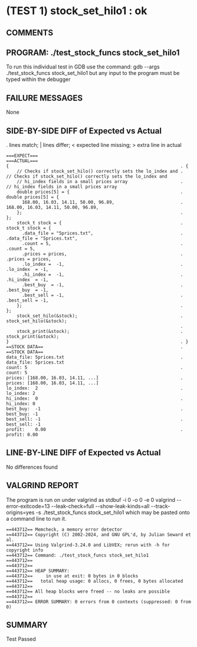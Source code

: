 (TEST 1) stock_set_hilo1 : ok
=============================

COMMENTS
--------


PROGRAM: ./test_stock_funcs stock_set_hilo1
-------------------------------------------
To run this individual test in GDB use the command:
  gdb --args ./test_stock_funcs stock_set_hilo1
but any input to the program must be typed within the debugger

FAILURE MESSAGES
----------------
None

SIDE-BY-SIDE DIFF of Expected vs Actual
---------------------------------------
. lines match; | lines differ; < expected line missing; > extra line in actual

```sdiff
===EXPECT===                                                        ===ACTUAL===
{                                                                 . {
    // Checks if stock_set_hilo() correctly sets the lo_index and .     // Checks if stock_set_hilo() correctly sets the lo_index and
    // hi_index fields in a small prices array                    .     // hi_index fields in a small prices array
    double prices[5] = {                                          .     double prices[5] = {
      168.00, 16.03, 14.11, 50.00, 96.89,                         .       168.00, 16.03, 14.11, 50.00, 96.89,
    };                                                            .     };
    stock_t stock = {                                             .     stock_t stock = {
      .data_file = "5prices.txt",                                 .       .data_file = "5prices.txt",
      .count = 5,                                                 .       .count = 5,
      .prices = prices,                                           .       .prices = prices,
      .lo_index =  -1,                                            .       .lo_index  = -1,
      .hi_index =  -1,                                            .       .hi_index  = -1,
      .best_buy  = -1,                                            .       .best_buy  = -1,
      .best_sell = -1,                                            .       .best_sell = -1,
    };                                                            .     };
    stock_set_hilo(&stock);                                       .     stock_set_hilo(&stock);
                                                                  . 
    stock_print(&stock);                                          .     stock_print(&stock);
}                                                                 . }
==STOCK DATA==                                                    . ==STOCK DATA==
data_file: 5prices.txt                                            . data_file: 5prices.txt
count: 5                                                          . count: 5
prices: [168.00, 16.03, 14.11, ...]                               . prices: [168.00, 16.03, 14.11, ...]
lo_index:  2                                                      . lo_index: 2
hi_index:  0                                                      . hi_index: 0
best_buy:  -1                                                     . best_buy: -1
best_sell: -1                                                     . best_sell: -1
profit:    0.00                                                   . profit: 0.00

```

LINE-BY-LINE DIFF of Expected vs Actual
---------------------------------------
No differences found

VALGRIND REPORT
---------------
The program is run on under valgrind as
  stdbuf -i 0 -o 0 -e 0 valgrind --error-exitcode=13 --leak-check=full --show-leak-kinds=all --track-origins=yes -s ./test_stock_funcs stock_set_hilo1
which may be pasted onto a command line to run it.

```
==443712== Memcheck, a memory error detector
==443712== Copyright (C) 2002-2024, and GNU GPL'd, by Julian Seward et al.
==443712== Using Valgrind-3.24.0 and LibVEX; rerun with -h for copyright info
==443712== Command: ./test_stock_funcs stock_set_hilo1
==443712== 
==443712== 
==443712== HEAP SUMMARY:
==443712==     in use at exit: 0 bytes in 0 blocks
==443712==   total heap usage: 0 allocs, 0 frees, 0 bytes allocated
==443712== 
==443712== All heap blocks were freed -- no leaks are possible
==443712== 
==443712== ERROR SUMMARY: 0 errors from 0 contexts (suppressed: 0 from 0)
```

SUMMARY
-------
Test Passed
